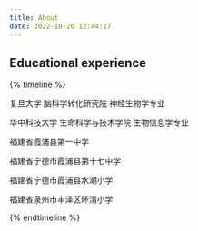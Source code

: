 ```yaml
---
title: About
date: 2022-10-26 12:44:17
---
```


## Educational experience
{% timeline %}
<!-- node 2018年9月-2022年6月 -->
复旦大学 脑科学转化研究院 神经生物学专业
<!-- node 2018年9月-2022年6月 -->
华中科技大学 生命科学与技术学院 生物信息学专业
<!-- node 2015年9月-2018年6月 -->
福建省霞浦县第一中学
<!-- node 2012年9月-2015年6月 -->
福建省宁德市霞浦县第十七中学
<!-- node 2009年9月-2012年6月 -->
福建省宁德市霞浦县水潮小学
<!-- node 2007年9月-2009年6月 -->
福建省泉州市丰泽区环清小学

{% endtimeline %}
